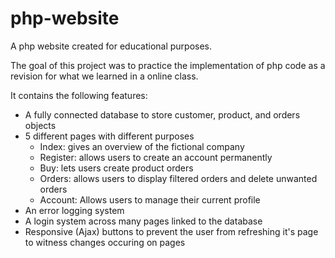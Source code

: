# php-website

A php website created for educational purposes. 

The goal of this project was to practice the implementation of php code as a revision for what we learned in a online class.

It contains the following features:

- A fully connected database to store customer, product, and orders objects
- 5 different pages with different purposes
  - Index: gives an overview of the fictional company 
  - Register: allows users to create an account permanently
  - Buy: lets users create product orders
  - Orders: allows users to display filtered orders and delete unwanted orders 
  - Account: Allows users to manage their current profile
- An error logging system
- A login system across many pages linked to the database
- Responsive (Ajax) buttons to prevent the user from refreshing it's page to witness changes occuring on pages
